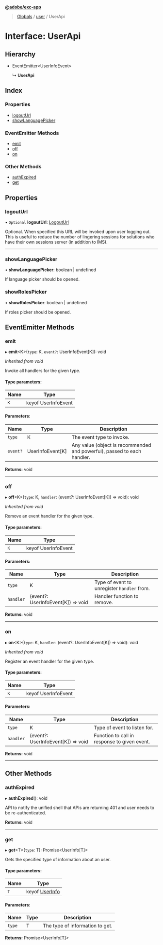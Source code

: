 **[@adobe/exc-app](../README.md)**

> [Globals](../README.md) / [user](../modules/user.md) / UserApi

# Interface: UserApi

## Hierarchy

* EventEmitter<UserInfoEvent\>

  ↳ **UserApi**

## Index

### Properties

* [logoutUrl](user.userapi.md#logouturl)
* [showLanguagePicker](user.userapi.md#showlanguagepicker)

### EventEmitter Methods

* [emit](user.userapi.md#emit)
* [off](user.userapi.md#off)
* [on](user.userapi.md#on)

### Other Methods

* [authExpired](user.userapi.md#authexpired)
* [get](user.userapi.md#get)

## Properties

### logoutUrl

• `Optional` **logoutUrl**: [LogoutUrl](../modules/user.md#logouturl)

Optional. When specified this URL will be invoked upon user logging out. This is useful to
reduce the number of lingering sessions for solutions who have their own sessions server
(in addition to IMS).

___

### showLanguagePicker

•  **showLanguagePicker**: boolean \| undefined

If language picker should be opened.

### showRolesPicker

•  **showRolesPicker**: boolean \| undefined

If roles picker should be opened.

## EventEmitter Methods

### emit

▸ **emit**<K\>(`type`: K, `event?`: UserInfoEvent[K]): void

*Inherited from void*

Invoke all handlers for the given type.

#### Type parameters:

Name | Type |
------ | ------ |
`K` | keyof UserInfoEvent |

#### Parameters:

Name | Type | Description |
------ | ------ | ------ |
`type` | K | The event type to invoke. |
`event?` | UserInfoEvent[K] | Any value (object is recommended and powerful), passed to each handler. |

**Returns:** void

___

### off

▸ **off**<K\>(`type`: K, `handler`: (event?: UserInfoEvent[K]) => void): void

*Inherited from void*

Remove an event handler for the given type.

#### Type parameters:

Name | Type |
------ | ------ |
`K` | keyof UserInfoEvent |

#### Parameters:

Name | Type | Description |
------ | ------ | ------ |
`type` | K | Type of event to unregister `handler` from. |
`handler` | (event?: UserInfoEvent[K]) => void | Handler function to remove. |

**Returns:** void

___

### on

▸ **on**<K\>(`type`: K, `handler`: (event?: UserInfoEvent[K]) => void): void

*Inherited from void*

Register an event handler for the given type.

#### Type parameters:

Name | Type |
------ | ------ |
`K` | keyof UserInfoEvent |

#### Parameters:

Name | Type | Description |
------ | ------ | ------ |
`type` | K | Type of event to listen for. |
`handler` | (event?: UserInfoEvent[K]) => void | Function to call in response to given event. |

**Returns:** void

___

## Other Methods

### authExpired

▸ **authExpired**(): void

API to notify the unified shell that APIs are returning 401 and user needs to be
re-authenticated.

**Returns:** void

___

### get

▸ **get**<T\>(`type`: T): Promise<UserInfo[T]\>

Gets the specified type of information about an user.

#### Type parameters:

Name | Type |
------ | ------ |
`T` | keyof [UserInfo](user.userinfo.md) |

#### Parameters:

Name | Type | Description |
------ | ------ | ------ |
`type` | T | The type of information to get.  |

**Returns:** Promise<UserInfo[T]\>
